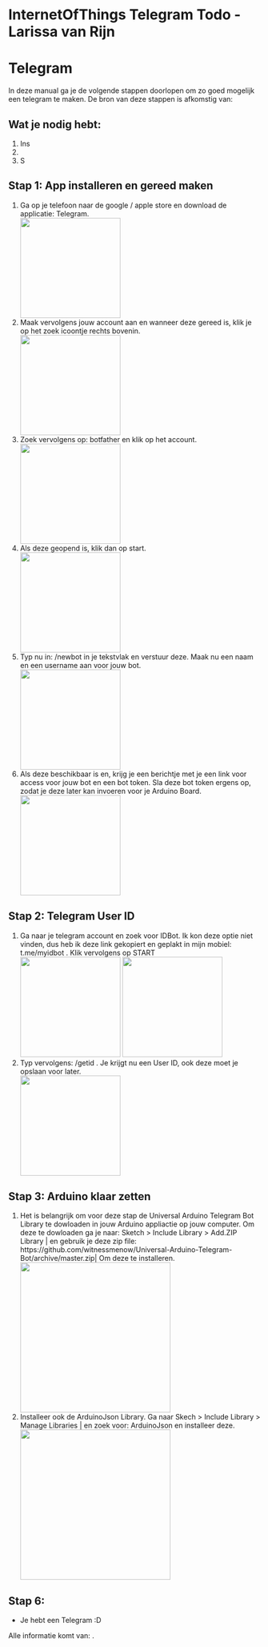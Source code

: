 # InternetOfThings Telegram Todo - Larissa van Rijn

<H1> Telegram</H1> 

In deze manual ga je de volgende stappen doorlopen om zo goed mogelijk een telegram te maken.
De bron van deze stappen is afkomstig van: 


<H2>Wat je nodig hebt:</H2>
<ol>
  <li>Ins</li>
  <li></li>
  <li>S</li>
</ol>


<H2>Stap 1: App installeren en gereed maken</H2>
<ol>
  <li>Ga op je telefoon naar de google / apple store en download de applicatie: Telegram. </li>
  <img src="playstore.jpeg" width="200">
  <br>

  <li> Maak vervolgens jouw account aan en wanneer deze gereed is, klik je op het zoek icoontje rechts bovenin. </li>
  <img src="2.jpeg" width="200">
  <br>

  <li> Zoek vervolgens op: botfather en klik op het account. </li>
  <img src="3.jpeg" width="200">
  <br>

   <li> Als deze geopend is, klik dan op start.</li>
  <img src="4.jpeg" width="200">
  <br>

  <li> Typ nu in: /newbot in je tekstvlak en verstuur deze. Maak nu een naam en een username aan voor jouw bot.</li>
  <img src="5.jpeg" width="200">
  <br>

  <li> Als deze beschikbaar is en, krijg je een berichtje met je een link voor access voor jouw bot en een bot token. Sla deze bot token ergens op, zodat je deze later kan invoeren voor je Arduino Board.</li>
  <img src="6.jpeg" width="200">
  <br>
  
</ol>



<H2>Stap 2: Telegram User ID</H2>
<ol>
  <li>Ga naar je telegram account en zoek voor IDBot. Ik kon deze optie niet vinden, dus heb ik deze link gekopiert en geplakt in mijn mobiel: t.me/myidbot . Klik vervolgens op START</li>
  <img src="7.jpeg" width="200">
  <img src="8.jpeg" width="200">
  <br>

  <li>Typ vervolgens: /getid . Je krijgt nu een User ID, ook deze moet je opslaan voor later.</li>
  <img src="9.jpeg" width="200">
  <br>
  
</ol>


<H2>Stap 3: Arduino klaar zetten</H2>
<ol>
  <li>Het is belangrijk om voor deze stap de Universal Arduino Telegram Bot Library te dowloaden in jouw Arduino appliactie op jouw computer. Om deze te dowloaden ga je naar: Sketch > Include Library > Add.ZIP Library | en gebruik je deze zip file: https://github.com/witnessmenow/Universal-Arduino-Telegram-Bot/archive/master.zip| Om deze te installeren.</li>
  <img src="10.jpeg" width="300">
  <br>

  <li>Installeer ook de ArduinoJson Library. Ga naar Skech > Include Library > Manage Libraries | en zoek voor: ArduinoJson en installeer deze.</li>
  <img src="11.jpeg" width="300">
  <br>
  
</ol>



<H2>Stap 6: </H2> 
<ul>
<li> Je hebt een Telegram :D </li>
</ul>

Alle informatie komt van: . 
